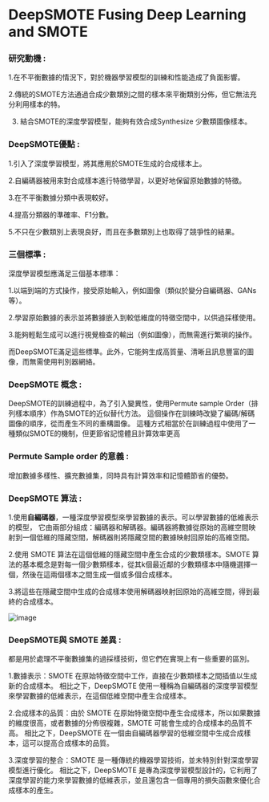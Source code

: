 # DeepSMOTE Fusing Deep Learning and SMOTE
### 研究動機 : 
1.在不平衡數據的情況下，對於機器學習模型的訓練和性能造成了負面影響。

2.傳統的SMOTE方法通過合成少數類別之間的樣本來平衡類別分佈，但它無法充分利用樣本的特。

3. 結合SMOTE的深度學習模型，能夠有效合成Synthesize 少數類圖像樣本。

### DeepSMOTE優點 :
1.引入了深度學習模型，將其應用於SMOTE生成的合成樣本上。

2.自編碼器被用來對合成樣本進行特徵學習，以更好地保留原始數據的特徵。

3.在不平衡數據分類中表現較好。

4.提高分類器的準確率、F1分數。

5.不只在少數類別上表現良好，而且在多數類別上也取得了競爭性的結果。

### 三個標準 :
深度學習模型應滿足三個基本標準：

1.以端到端的方式操作，接受原始輸入，例如圖像（類似於變分自編碼器、GANs等）。

2.學習原始數據的表示並將數據嵌入到較低維度的特徵空間中，以供過採樣使用。

3.能夠輕鬆生成可以進行視覺檢查的輸出（例如圖像），而無需進行繁瑣的操作。

而DeepSMOTE滿足這些標準。此外，它能夠生成高質量、清晰且訊息豐富的圖像，而無需使用判別器網絡。

### DeepSMOTE 概念 :
DeepSMOTE的訓練過程中，為了引入變異性，使用Permute sample Order（排列樣本順序）作為SMOTE的近似替代方法。
這個操作在訓練時改變了編碼/解碼圖像的順序，從而產生不同的重構圖像。
這種方式相當於在訓練過程中使用了一種類似SMOTE的機制，但更節省記憶體且計算效率更高

### Permute Sample order 的意義 :
增加數據多樣性、擴充數據集，同時具有計算效率和記憶體節省的優勢。

### DeepSMOTE 算法 :
1.使用**自編碼器**，一種深度學習模型來學習數據的表示。可以學習數據的低維表示的模型，
它由兩部分組成：編碼器和解碼器。編碼器將數據從原始的高維空間映射到一個低維的隱藏空間，解碼器則將隱藏空間的數據映射回原始的高維空間。

2.使用 SMOTE 算法在這個低維的隱藏空間中產生合成的少數類樣本。SMOTE 算法的基本概念是對每一個少數類樣本，從其k個最近鄰的少數類樣本中隨機選擇一個，然後在這兩個樣本之間生成一個或多個合成樣本。

3.將這些在隱藏空間中生成的合成樣本使用解碼器映射回原始的高維空間，得到最終的合成樣本。

![image](https://github.com/Anderson991288/SMOTE-studynote/assets/68816726/04afd695-63b1-4ce3-9f9c-5aa4bf7f394b)

### DeepSMOTE與 SMOTE 差異 :
都是用於處理不平衡數據集的過採樣技術，但它們在實現上有一些重要的區別。

1.數據表示：SMOTE 在原始特徵空間中工作，直接在少數類樣本之間插值以生成新的合成樣本。
相比之下，DeepSMOTE 使用一種稱為自編碼器的深度學習模型來學習數據的低維表示，在這個低維空間中產生合成樣本。

2.合成樣本的品質：由於 SMOTE 在原始特徵空間中產生合成樣本，所以如果數據的維度很高，或者數據的分佈很複雜，SMOTE 可能會生成的合成樣本的品質不高。
相比之下，DeepSMOTE 在一個由自編碼器學習的低維空間中生成合成樣本，這可以提高合成樣本的品質。

3.深度學習的整合：SMOTE 是一種傳統的機器學習技術，並未特別針對深度學習模型進行優化。
相比之下，DeepSMOTE 是專為深度學習模型設計的，它利用了深度學習的能力來學習數據的低維表示，並且還包含一個專用的損失函數來優化合成樣本的產生。



